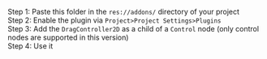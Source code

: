 Step 1: Paste this folder in the ```res://addons/``` directory of your project  
Step 2: Enable the plugin via ```Project>Project Settings>Plugins```  
Step 3: Add the ```DragController2D``` as a child of a ```Control``` node (only control nodes are supported in this version)  
Step 4: Use it
